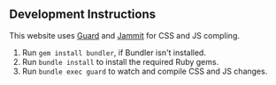 ## Development Instructions

This website uses [Guard](https://github.com/guard/guard) and [Jammit](https://github.com/guard/guard-jammit) for CSS and JS compling.

1. Run `gem install bundler`, if Bundler isn't installed.
2. Run `bundle install` to install the required Ruby gems.
3. Run `bundle exec guard` to watch and compile CSS and JS changes.
